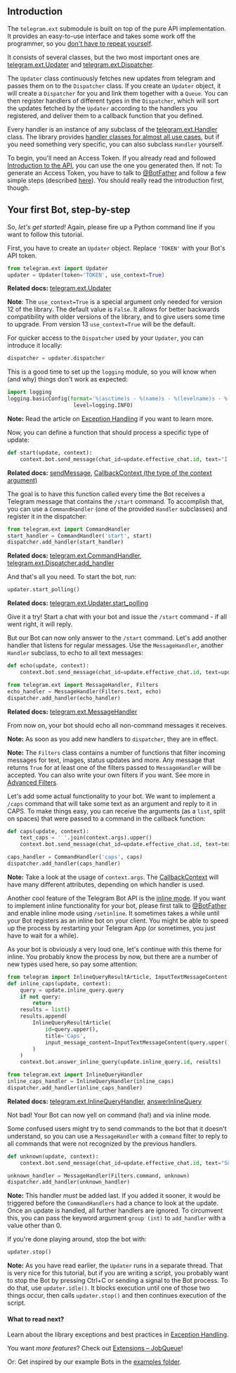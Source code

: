 ## Introduction
The `telegram.ext` submodule is built on top of the pure API implementation. It provides an easy-to-use interface and takes some work off the programmer, so you [don't have to repeat yourself](https://en.wikipedia.org/wiki/Don%27t_repeat_yourself).

It consists of several classes, but the two most important ones are [telegram.ext.Updater](https://python-telegram-bot.readthedocs.io/en/latest/telegram.ext.updater.html#telegram.ext.Updater) and [telegram.ext.Dispatcher](https://python-telegram-bot.readthedocs.io/en/latest/telegram.ext.dispatcher.html#telegram.ext.Dispatcher).

The `Updater` class continuously fetches new updates from telegram and passes them on to the `Dispatcher` class. 
If you create an `Updater` object, it will create a `Dispatcher` for you and link them together with a `Queue`. 
You can then register handlers of different types in the `Dispatcher`, which will sort the updates fetched by the `Updater` according to the handlers you registered, and deliver them to a callback function that you defined.

Every handler is an instance of any subclass of the [telegram.ext.Handler](https://python-telegram-bot.readthedocs.io/en/latest/telegram.ext.handler.html#telegram.ext.Handler) class. The library provides [handler classes for almost all use cases](https://github.com/python-telegram-bot/python-telegram-bot/wiki/Types-of-Handlers), but if you need something very specific, you can also subclass `Handler` yourself.

To begin, you'll need an Access Token. If you already read and followed [Introduction to the API](https://github.com/python-telegram-bot/python-telegram-bot/wiki/Introduction-to-the-API), you can use the one you generated then. If not: To generate an Access Token, you have to talk to [@BotFather](https://telegram.me/botfather) and follow a few simple steps (described [here](https://core.telegram.org/bots#6-botfather)). You should really read the introduction first, though.


## Your first Bot, step-by-step
So, *let's get started!* Again, please fire up a Python command line if you want to follow this tutorial.

First, you have to create an `Updater` object. Replace `'TOKEN'` with your Bot's API token.

```python
from telegram.ext import Updater
updater = Updater(token='TOKEN', use_context=True)
```
**Related docs:** [telegram.ext.Updater](http://python-telegram-bot.readthedocs.io/en/latest/telegram.ext.updater.html#telegram.ext.updater.Updater)

**Note**: The `use_context=True` is a special argument only needed for version 12 of the library. The default value is `False`. It allows for better backwards compatibility with older versions of the library, and to give users some time to upgrade. From version 13 `use_context=True` will be the default.

For quicker access to the `Dispatcher` used by your `Updater`, you can introduce it locally:

```python
dispatcher = updater.dispatcher
```

This is a good time to set up the `logging` module, so you will know when (and why) things don't work as expected:

```python
import logging
logging.basicConfig(format='%(asctime)s - %(name)s - %(levelname)s - %(message)s',
                     level=logging.INFO)
```

**Note:** Read the article on [Exception Handling](https://github.com/python-telegram-bot/python-telegram-bot/wiki/Exception-Handling) if you want to learn more.

Now, you can define a function that should process a specific type of update:

```python
def start(update, context):
    context.bot.send_message(chat_id=update.effective_chat.id, text="I'm a bot, please talk to me!")
```
**Related docs:** [sendMessage](https://core.telegram.org/bots/api#sendmessage), [CallbackContext (the type of the context argument)](https://python-telegram-bot.readthedocs.io/en/latest/telegram.ext.callbackcontext.html)

The goal is to have this function called every time the Bot receives a Telegram message that contains the `/start` command. To accomplish that, you can use a `CommandHandler` (one of the provided `Handler` subclasses) and register it in the dispatcher:

```python
from telegram.ext import CommandHandler
start_handler = CommandHandler('start', start)
dispatcher.add_handler(start_handler)
```
**Related docs:** [telegram.ext.CommandHandler](http://python-telegram-bot.readthedocs.io/en/latest/telegram.ext.commandhandler.html), [telegram.ext.Dispatcher.add_handler](http://python-telegram-bot.readthedocs.io/en/latest/telegram.ext.dispatcher.html#telegram.ext.dispatcher.Dispatcher.add_handler)

And that's all you need. To start the bot, run:

```python
updater.start_polling()
```
**Related docs:** [telegram.ext.Updater.start_polling](http://python-telegram-bot.readthedocs.io/en/latest/telegram.ext.updater.html#telegram.ext.updater.Updater.start_polling)

Give it a try! Start a chat with your bot and issue the `/start` command - if all went right, it will reply.

But our Bot can now only answer to the `/start` command. Let's add another handler that listens for regular messages. Use the `MessageHandler`, another `Handler` subclass, to echo to all text messages:

```python
def echo(update, context):
    context.bot.send_message(chat_id=update.effective_chat.id, text=update.message.text)

from telegram.ext import MessageHandler, Filters
echo_handler = MessageHandler(Filters.text, echo)
dispatcher.add_handler(echo_handler)
```
**Related docs:** [telegram.ext.MessageHandler](http://python-telegram-bot.readthedocs.io/en/latest/telegram.ext.messagehandler.html)

From now on, your bot should echo all non-command messages it receives.

**Note:** As soon as you add new handlers to `dispatcher`, they are in effect.

**Note:** The `Filters` class contains a number of functions that filter incoming messages for text, images, status updates and more. Any message that returns `True` for at least one of the filters passed to `MessageHandler` will be accepted. You can also write your own filters if you want. See more in [Advanced Filters](https://github.com/python-telegram-bot/python-telegram-bot/wiki/Extensions-%E2%80%93-Advanced-Filters).

Let's add some actual functionality to your bot. We want to implement a `/caps` command that will take some text as an argument and reply to it in CAPS. To make things easy, you can receive the arguments (as a `list`, split on spaces) that were passed to a command in the callback function:

```python
def caps(update, context):
    text_caps = ' '.join(context.args).upper()
    context.bot.send_message(chat_id=update.effective_chat.id, text=text_caps)

caps_handler = CommandHandler('caps', caps)
dispatcher.add_handler(caps_handler)
```

**Note:** Take a look at the usage of `context.args`. The [CallbackContext](https://python-telegram-bot.readthedocs.io/en/latest/telegram.ext.callbackcontext.html) will have many different attributes, depending on which handler is used.

Another cool feature of the Telegram Bot API is the [inline mode](https://core.telegram.org/bots/inline). If you want to implement inline functionality for your bot, please first talk to [@BotFather](https://telegram.me/botfather) and enable inline mode using `/setinline`. It sometimes takes a while until your Bot registers as an inline bot on your client. You might be able to speed up the process by restarting your Telegram App (or sometimes, you just have to wait for a while).

As your bot is obviously a very loud one, let's continue with this theme for inline. You probably know the process by now, but there are a number of new types used here, so pay some attention:

```python
from telegram import InlineQueryResultArticle, InputTextMessageContent
def inline_caps(update, context):
    query = update.inline_query.query
    if not query:
        return
    results = list()
    results.append(
        InlineQueryResultArticle(
            id=query.upper(),
            title='Caps',
            input_message_content=InputTextMessageContent(query.upper())
        )
    )
    context.bot.answer_inline_query(update.inline_query.id, results)

from telegram.ext import InlineQueryHandler
inline_caps_handler = InlineQueryHandler(inline_caps)
dispatcher.add_handler(inline_caps_handler)
```
**Related docs:** [telegram.ext.InlineQueryHandler](http://python-telegram-bot.readthedocs.io/en/latest/telegram.ext.inlinequeryhandler.html), [answerInlineQuery](https://core.telegram.org/bots/api#answerinlinequery)

Not bad! Your Bot can now yell on command (ha!) and via inline mode. 

Some confused users might try to send commands to the bot that it doesn't understand, so you can use a `MessageHandler` with a `command` filter to reply to all commands that were not recognized by the previous handlers. 

```python
def unknown(update, context):
    context.bot.send_message(chat_id=update.effective_chat.id, text="Sorry, I didn't understand that command.")

unknown_handler = MessageHandler(Filters.command, unknown)
dispatcher.add_handler(unknown_handler)
```

**Note:** This handler *must* be added last. If you added it sooner, it would be triggered before the `CommandHandlers` had a chance to look at the update. Once an update is handled, all further handlers are ignored. To circumvent this, you can pass the keyword argument `group (int)` to `add_handler` with a value other than 0.

If you're done playing around, stop the bot with:

```python
updater.stop()
```

**Note:** As you have read earlier, the `Updater` runs in a separate thread. That is very nice for this tutorial, but if you are writing a script, you probably want to stop the Bot by pressing Ctrl+C or sending a signal to the Bot process. To do that, use `updater.idle()`. It blocks execution until one of those two things occur, then calls `updater.stop()` and then continues execution of the script.

#### What to read next?
Learn about the library exceptions and best practices in [Exception Handling](https://github.com/python-telegram-bot/python-telegram-bot/wiki/Exception-Handling).

You want *more features*? Check out [Extensions – JobQueue](https://github.com/python-telegram-bot/python-telegram-bot/wiki/Extensions-%E2%80%93-JobQueue)!

Or: Get inspired by our example Bots in the [examples folder](https://github.com/python-telegram-bot/python-telegram-bot/tree/master/examples).